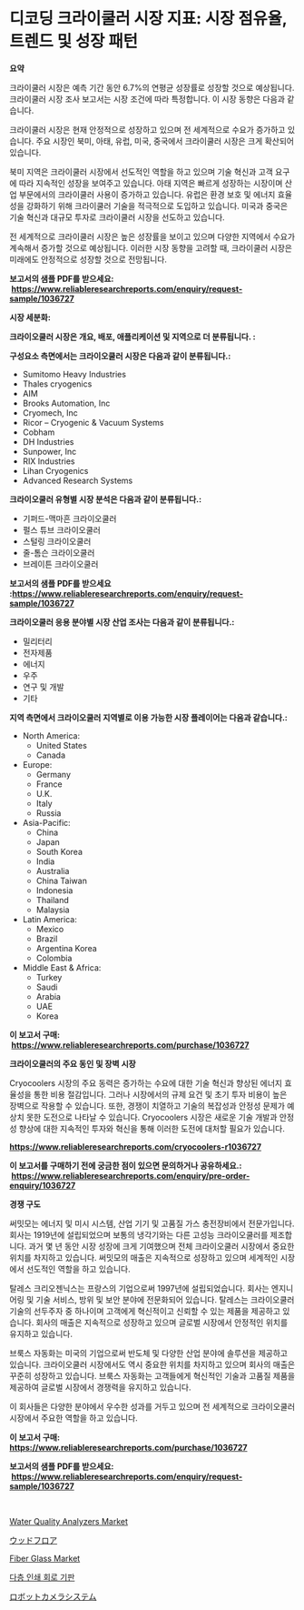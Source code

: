 <p><h1>디코딩 크라이쿨러 시장 지표: 시장 점유율, 트렌드 및 성장 패턴</h1></p><p><strong>요약</strong></p>
<p><p>크라이쿨러 시장은 예측 기간 동안 6.7%의 연평균 성장률로 성장할 것으로 예상됩니다. 크라이쿨러 시장 조사 보고서는 시장 조건에 따라 특정합니다. 이 시장 동향은 다음과 같습니다.</p><p>크라이쿨러 시장은 현재 안정적으로 성장하고 있으며 전 세계적으로 수요가 증가하고 있습니다. 주요 시장인 북미, 아태, 유럽, 미국, 중국에서 크라이쿨러 시장은 크게 확산되어 있습니다.</p><p>북미 지역은 크라이쿨러 시장에서 선도적인 역할을 하고 있으며 기술 혁신과 고객 요구에 따라 지속적인 성장을 보여주고 있습니다. 아태 지역은 빠르게 성장하는 시장이며 산업 부문에서의 크라이쿨러 사용이 증가하고 있습니다. 유럽은 환경 보호 및 에너지 효율성을 강화하기 위해 크라이쿨러 기술을 적극적으로 도입하고 있습니다. 미국과 중국은 기술 혁신과 대규모 투자로 크라이쿨러 시장을 선도하고 있습니다.</p><p>전 세계적으로 크라이쿨러 시장은 높은 성장률을 보이고 있으며 다양한 지역에서 수요가 계속해서 증가할 것으로 예상됩니다. 이러한 시장 동향을 고려할 때, 크라이쿨러 시장은 미래에도 안정적으로 성장할 것으로 전망됩니다.</p></p>
<p><strong>보고서의 샘플 PDF를 받으세요: &nbsp;<a href="https://www.reliableresearchreports.com/enquiry/request-sample/1036727">https://www.reliableresearchreports.com/enquiry/request-sample/1036727</a></strong></p>
<p><strong>시장 세분화:</strong></p>
<p><strong> 크라이오쿨러 시장은 개요, 배포, 애플리케이션 및 지역으로 더 분류됩니다. :</strong></p>
<p><strong>구성요소 측면에서는 크라이오쿨러 시장은 다음과 같이 분류됩니다.:</strong></p>
<p><ul><li>Sumitomo Heavy Industries</li><li>Thales cryogenics</li><li>AIM</li><li>Brooks Automation, Inc</li><li>Cryomech, Inc</li><li>Ricor – Cryogenic & Vacuum Systems</li><li>Cobham</li><li>DH Industries</li><li>Sunpower, Inc</li><li>RIX Industries</li><li>Lihan Cryogenics</li><li>Advanced Research Systems</li></ul></p>
<p><strong> 크라이오쿨러 유형별 시장 분석은 다음과 같이 분류됩니다.:</strong></p>
<p><ul><li>기퍼드-맥마흔 크라이오쿨러</li><li>펄스 튜브 크라이오쿨러</li><li>스털링 크라이오쿨러</li><li>줄-톰슨 크라이오쿨러</li><li>브레이튼 크라이오쿨러</li></ul></p>
<p><strong>보고서의 샘플 PDF를 받으세요 :<a href="https://www.reliableresearchreports.com/enquiry/request-sample/1036727">https://www.reliableresearchreports.com/enquiry/request-sample/1036727</a></strong></p>
<p><strong> 크라이오쿨러 응용 분야별 시장 산업 조사는 다음과 같이 분류됩니다.:</strong></p>
<p><ul><li>밀리터리</li><li>전자제품</li><li>에너지</li><li>우주</li><li>연구 및 개발</li><li>기타</li></ul></p>
<p><strong>지역 측면에서 크라이오쿨러 지역별로 이용 가능한 시장 플레이어는 다음과 같습니다.:</strong></p>
<p><ul>
    <li>
        North America:
        <ul>
            <li>United States</li>
            <li>Canada</li>
        </ul>
    </li>
    <li>
        Europe:
        <ul>
            <li>Germany</li>
            <li>France</li>
            <li>U.K.</li>
            <li>Italy</li>
            <li>Russia</li>
        </ul>
    </li>
    <li>
        Asia-Pacific:
        <ul>
            <li>China</li>
            <li>Japan</li>
            <li>South Korea</li>
            <li>India</li>
            <li>Australia</li>
            <li>China Taiwan</li>
            <li>Indonesia</li>
            <li>Thailand</li>
            <li>Malaysia</li>
        </ul>
    </li>
    <li>
        Latin America:
        <ul>
            <li>Mexico</li>
            <li>Brazil</li>
            <li>Argentina Korea</li>
            <li>Colombia</li>
        </ul>
    </li>
    <li>
        Middle East & Africa:
        <ul>
            <li>Turkey</li>
            <li>Saudi</li>
            <li>Arabia</li>
            <li>UAE</li>
            <li>Korea</li>
        </ul>
    </li>
    </ul></p>
<p><strong>이 보고서 구매: &nbsp;<a href="https://www.reliableresearchreports.com/purchase/1036727">https://www.reliableresearchreports.com/purchase/1036727</a></strong></p>
<p><strong>크라이오쿨러의 주요 동인 및 장벽 시장</strong></p>
<p><p>Cryocoolers 시장의 주요 동력은 증가하는 수요에 대한 기술 혁신과 향상된 에너지 효율성을 통한 비용 절감입니다. 그러나 시장에서의 규제 요건 및 초기 투자 비용이 높은 장벽으로 작용할 수 있습니다. 또한, 경쟁이 치열하고 기술의 복잡성과 안정성 문제가 예상치 못한 도전으로 나타날 수 있습니다. Cryocoolers 시장은 새로운 기술 개발과 안정성 향상에 대한 지속적인 투자와 혁신을 통해 이러한 도전에 대처할 필요가 있습니다.</p></p>
<p><strong><a href="https://www.reliableresearchreports.com/cryocoolers-r1036727">https://www.reliableresearchreports.com/cryocoolers-r1036727</a></strong></p>
<p><strong>이 보고서를 구매하기 전에 궁금한 점이 있으면 문의하거나 공유하세요.: &nbsp;<a href="https://www.reliableresearchreports.com/enquiry/pre-order-enquiry/1036727">https://www.reliableresearchreports.com/enquiry/pre-order-enquiry/1036727</a></strong></p>
<p><strong>경쟁 구도</strong></p>
<p><p>써밋모는 에너지 및 미시 시스템, 산업 기기 및 고품질 가스 충전장비에서 전문가입니다. 회사는 1919년에 설립되었으며 보통의 냉각기와는 다른 고성능 크라이오쿨러를 제조합니다. 과거 몇 년 동안 시장 성장에 크게 기여했으며 전체 크라이오쿨러 시장에서 중요한 위치를 차지하고 있습니다. 써밋모의 매출은 지속적으로 성장하고 있으며 세계적인 시장에서 선도적인 역할을 하고 있습니다.</p><p>탈레스 크리오젠닉스는 프랑스의 기업으로써 1997년에 설립되었습니다. 회사는 엔지니어링 및 기술 서비스, 방위 및 보안 분야에 전문화되어 있습니다. 탈레스는 크라이오쿨러 기술의 선두주자 중 하나이며 고객에게 혁신적이고 신뢰할 수 있는 제품을 제공하고 있습니다. 회사의 매출은 지속적으로 성장하고 있으며 글로벌 시장에서 안정적인 위치를 유지하고 있습니다.</p><p>브룩스 자동화는 미국의 기업으로써 반도체 및 다양한 산업 분야에 솔루션을 제공하고 있습니다. 크라이오쿨러 시장에서도 역시 중요한 위치를 차지하고 있으며 회사의 매출은 꾸준히 성장하고 있습니다. 브룩스 자동화는 고객들에게 혁신적인 기술과 고품질 제품을 제공하여 글로벌 시장에서 경쟁력을 유지하고 있습니다.</p><p>이 회사들은 다양한 분야에서 우수한 성과를 거두고 있으며 전 세계적으로 크라이오쿨러 시장에서 주요한 역할을 하고 있습니다.</p></p>
<p><strong>이 보고서 구매: &nbsp; <a href="https://www.reliableresearchreports.com/purchase/1036727">https://www.reliableresearchreports.com/purchase/1036727</a></strong></p>
<p><strong>보고서의 샘플 PDF를 받으세요: &nbsp;<a href="https://www.reliableresearchreports.com/enquiry/request-sample/1036727">https://www.reliableresearchreports.com/enquiry/request-sample/1036727</a></strong><strong></strong></p>
<p>&nbsp;</p>
<p><p><a href="https://github.com/khayangel/Market-Research-Report-List-3/blob/main/water-quality-analyzers-market.md">Water Quality Analyzers Market</a></p><p><a href="https://github.com/gfggqjbfys368009/Market-Research-Report-List-1/blob/main/835825731596.md">ウッドフロア</a></p><p><a href="https://www.linkedin.com/pulse/fiber-glass-market-size-global-industry-overview-segmentation-j26we?trackingId=CtFYUnls3%2FMhDEnYM%2FhtBQ%3D%3D">Fiber Glass Market</a></p><p><a href="https://github.com/AlbertotDouglas44367/Market-Research-Report-List-1/blob/main/800782929042.md">다층 인쇄 회로 기판</a></p><p><a href="https://github.com/qwpelcjko9242629/Market-Research-Report-List-1/blob/main/228879231595.md">ロボットカメラシステム</a></p></p>